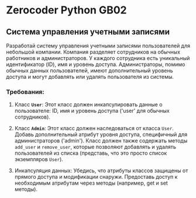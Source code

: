 # Zerocoder Python GB02
## Система управления учетными записями
Разработай систему управления учетными записями пользователей для небольшой компании. 
Компания разделяет сотрудников на обычных работников и администраторов. У каждого сотрудника есть уникальный идентификатор (ID), имя и уровень доступа. 
Администраторы, помимо обычных данных пользователей, имеют дополнительный уровень доступа и могут добавлять или удалять пользователя из системы.

### Требования:
1. Класс **`User`**: Этот класс должен инкапсулировать данные о пользователе: ID, имя и уровень доступа ('user' для обычных сотрудников).

2. Класс **`Admin`**: Этот класс должен наследоваться от класса `User`. Добавь дополнительный атрибут уровня доступа, специфичный для администраторов ('admin'). Класс должен также содержать методы `add_user` и `remove_user`, которые позволяют добавлять и удалять пользователей из списка (представь, что это просто список экземпляров `User`).

3. Инкапсуляция данных: Убедись, что атрибуты классов защищены от прямого доступа и модификации снаружи. Предоставь доступ к необходимым атрибутам через методы (например, get и set методы).
